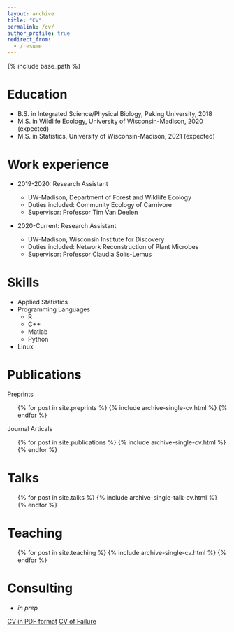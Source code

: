```yaml
---
layout: archive
title: "CV"
permalink: /cv/
author_profile: true
redirect_from:
  - /resume
---
```


{% include base_path %}

Education
======
* B.S. in Integrated Science/Physical Biology, Peking University, 2018
* M.S. in Wildlife Ecology, University of Wisconsin-Madison, 2020 (expected)
* M.S. in Statistics, University of Wisconsin-Madison, 2021 (expected)

Work experience
======
* 2019-2020: Research Assistant
  * UW-Madison, Department of Forest and Wildlife Ecology
  * Duties included: Community Ecology of Carnivore
  * Supervisor: Professor Tim Van Deelen

* 2020-Current: Research Assistant
  * UW-Madison, Wisconsin Institute for Discovery
  * Duties included: Network Reconstruction of Plant Microbes
  * Supervisor: Professor Claudia Sol&iacute;s-Lemus

Skills
======
* Applied Statistics
* Programming Languages
  * R
  * C++
  * Matlab
  * Python
* Linux

Publications
======
Preprints
  <ul>{% for post in site.preprints %}
    {% include archive-single-cv.html %}
  {% endfor %}</ul>
Journal Articals
  <ul>{% for post in site.publications %}
    {% include archive-single-cv.html %}
  {% endfor %}</ul>

Talks
======
  <ul>{% for post in site.talks %}
    {% include archive-single-talk-cv.html %}
  {% endfor %}</ul>

Teaching
======
  <ul>{% for post in site.teaching %}
    {% include archive-single-cv.html %}
  {% endfor %}</ul>

Consulting
======
* *in prep*

[CV in PDF format](https://YunyiShen.github.io/files/CV.pdf)
[CV of Failure](https://YunyiShen.github.io/files/failure_CV.pdf)
